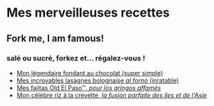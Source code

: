 # Mes merveilleuses recettes

## Fork me, I am famous!

### salé ou sucré, forkez et... régalez-vous !

- [Mon légendaire fondant au chocolat (super simple)](fondant%20au%20chocolat.md)
- [Mes incroyables lasagnes bolognaise *al forno* (inratable)](lasagne_bolognaise.md)
- [Mes fajitas Old El Paso™, *pour los gringos affamés*](fajitas.md)
- [Mon célèbre riz à la crevette, *la fusion parfaite des iles et de l'Asie*](riz_crevettes.md)
